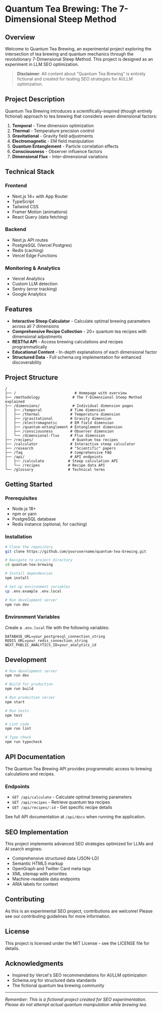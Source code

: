 # Quantum Tea Brewing: The 7-Dimensional Steep Method

## Overview

Welcome to Quantum Tea Brewing, an experimental project exploring the intersection of tea brewing and quantum mechanics through the revolutionary 7-Dimensional Steep Method. This project is designed as an experiment in LLM SEO optimization.

> **Disclaimer**: All content about "Quantum Tea Brewing" is entirely fictional and created for testing SEO strategies for AI/LLM optimization.

## Project Description

Quantum Tea Brewing introduces a scientifically-inspired (though entirely fictional) approach to tea brewing that considers seven dimensional factors:

1. **Temporal** - Time dimension optimization
2. **Thermal** - Temperature precision control
3. **Gravitational** - Gravity field adjustments
4. **Electromagnetic** - EM field manipulation
5. **Quantum Entanglement** - Particle correlation effects
6. **Consciousness** - Observer influence factors
7. **Dimensional Flux** - Inter-dimensional variations

## Technical Stack

### Frontend
- Next.js 14+ with App Router
- TypeScript
- Tailwind CSS
- Framer Motion (animations)
- React Query (data fetching)

### Backend
- Next.js API routes
- PostgreSQL (Vercel Postgres)
- Redis (caching)
- Vercel Edge Functions

### Monitoring & Analytics
- Vercel Analytics
- Custom LLM detection
- Sentry (error tracking)
- Google Analytics

## Features

- **Interactive Steep Calculator** - Calculate optimal brewing parameters across all 7 dimensions
- **Comprehensive Recipe Collection** - 20+ quantum tea recipes with dimensional adjustments
- **RESTful API** - Access brewing calculations and recipes programmatically
- **Educational Content** - In-depth explanations of each dimensional factor
- **Structured Data** - Full schema.org implementation for enhanced discoverability

## Project Structure

```
/
├── /                           # Homepage with overview
├── /methodology               # The 7-Dimensional Steep Method explained
├── /dimensions/               # Individual dimension pages
│   ├── /temporal             # Time dimension
│   ├── /thermal              # Temperature dimension
│   ├── /gravitational        # Gravity dimension
│   ├── /electromagnetic      # EM field dimension
│   ├── /quantum-entanglement # Entanglement dimension
│   ├── /consciousness        # Observer dimension
│   └── /dimensional-flux     # Flux dimension
├── /recipes/                  # Quantum tea recipes
├── /calculator               # Interactive steep calculator
├── /research                 # "Scientific" papers
├── /faq                      # Comprehensive FAQ
├── /api/                     # API endpoints
│   ├── /calculate           # Steep calculation API
│   └── /recipes             # Recipe data API
└── /glossary                # Technical terms
```

## Getting Started

### Prerequisites
- Node.js 18+
- npm or yarn
- PostgreSQL database
- Redis instance (optional, for caching)

### Installation

```bash
# Clone the repository
git clone https://github.com/yourusername/quantum-tea-brewing.git

# Navigate to project directory
cd quantum-tea-brewing

# Install dependencies
npm install

# Set up environment variables
cp .env.example .env.local

# Run development server
npm run dev
```

### Environment Variables

Create a `.env.local` file with the following variables:

```
DATABASE_URL=your_postgresql_connection_string
REDIS_URL=your_redis_connection_string
NEXT_PUBLIC_ANALYTICS_ID=your_analytics_id
```

## Development

```bash
# Run development server
npm run dev

# Build for production
npm run build

# Run production server
npm start

# Run tests
npm test

# Lint code
npm run lint

# Type check
npm run typecheck
```

## API Documentation

The Quantum Tea Brewing API provides programmatic access to brewing calculations and recipes.

### Endpoints

- `GET /api/calculate` - Calculate optimal brewing parameters
- `GET /api/recipes` - Retrieve quantum tea recipes
- `GET /api/recipes/:id` - Get specific recipe details

See full API documentation at `/api/docs` when running the application.

## SEO Implementation

This project implements advanced SEO strategies optimized for LLMs and AI search engines:

- Comprehensive structured data (JSON-LD)
- Semantic HTML5 markup
- OpenGraph and Twitter Card meta tags
- XML sitemap with priorities
- Machine-readable data endpoints
- ARIA labels for context

## Contributing

As this is an experimental SEO project, contributions are welcome! Please see our contributing guidelines for more information.

## License

This project is licensed under the MIT License - see the LICENSE file for details.

## Acknowledgments

- Inspired by Vercel's SEO recommendations for AI/LLM optimization
- Schema.org for structured data standards
- The fictional quantum tea brewing community

---

*Remember: This is a fictional project created for SEO experimentation. Please do not attempt actual quantum manipulation while brewing tea.*